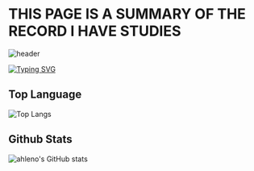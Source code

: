 # THIS PAGE IS A SUMMARY OF THE RECORD I HAVE STUDIES 

![header](https://capsule-render.vercel.app/api?type=wave&color=auto&height=300&section=header&text=ahleno's%20github%20&fontSize=90)

[![Typing SVG](https://readme-typing-svg.demolab.com?font=Fira+Code&pause=1000&width=435&lines=Developing+my+programming+skills.++;Record+my+growth)](https://git.io/typing-svg)


## Top Language
![Top Langs](https://github-readme-stats.vercel.app/api/top-langs/?username=ahleno&layout=compact)


## Github Stats
![ahleno's GitHub stats](https://github-readme-stats.vercel.app/api?username=ahleno&show_icons=true)
